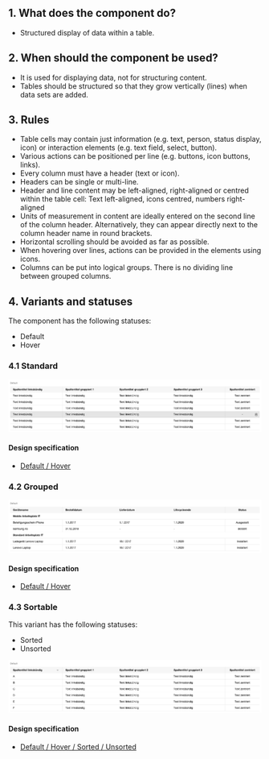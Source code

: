 ## 1. What does the component do?
* Structured display of data within a table.


## 2. When should the component be used? 
* It is used for displaying data, not for structuring content.
* Tables should be structured so that they grow vertically (lines) when data sets are added.


## 3. Rules
* Table cells may contain just information (e.g. text, person, status display, icon) or interaction elements (e.g. text field, select, button).
* Various actions can be positioned per line (e.g. buttons, icon buttons, links).
* Every column must have a header (text or icon).
* Headers can be single or multi-line.
* Header and line content may be left-aligned, right-aligned or centred within the table cell: Text left-aligned, icons centred, numbers right-aligned
* Units of measurement in content are ideally entered on the second line of the column header. Alternatively, they can appear directly next to the column header name in round brackets.
* Horizontal scrolling should be avoided as far as possible.
* When hovering over lines, actions can be provided in the elements using icons.
* Columns can be put into logical groups. There is no dividing line between grouped columns.


## 4. Variants and statuses
The component has the following statuses:
* Default
* Hover

### 4.1 Standard
![Image of the table component in the standard variant](https://raw.githubusercontent.com/sbb-design-systems/design-system-webapp-documentation/master/documentation/components/table/images/table_default.png 'class: image')

#### Design specification
* [Default / Hover](https://sbb.invisionapp.com/d/main#/console/17140415/355362889/inspect)


### 4.2 Grouped
![Image of the table component with grouped content](https://raw.githubusercontent.com/sbb-design-systems/design-system-webapp-documentation/master/documentation/components/table/images/table_grouped.png 'class: image')

#### Design specification
* [Default / Hover](https://sbb.invisionapp.com/d/main#/console/17140415/355362890/inspect)

### 4.3 Sortable
This variant has the following statuses:
* Sorted
* Unsorted

![Image of the table component with sorting](https://raw.githubusercontent.com/sbb-design-systems/design-system-webapp-documentation/master/documentation/components/table/images/table_sortable.png 'class: image')

#### Design specification
* [Default / Hover / Sorted / Unsorted](https://sbb.invisionapp.com/d/main#/console/17140415/355362891/inspect)
